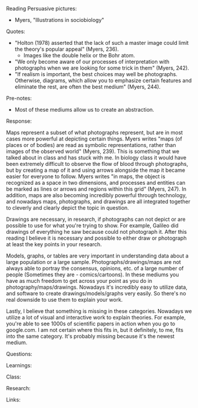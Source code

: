 Reading Persuasive pictures:

- Myers, "Illustrations in sociobiology"

Quotes:

- "Holton (1978) asserted that the lack of such a master image could limit the theory's popular appeal" (Myers, 236).
    - Images like the double helix or the Bohr atom.
- "We only become aware of our processes of interpretation with photographs when we are looking for some trick in them" (Myers, 242).
- "If realism is important, the best choices may well be photographs. Otherwise, diagrams, which allow you to emphasize certain features and eliminate the rest, are often the best medium" (Myers, 244).

Pre-notes:

- Most of these mediums allow us to create an abstraction. 

Response:

Maps represent a subset of what photographs represent, but are in most cases more powerful at depicting certain things. Myers writes "maps (of places or of bodies) are read as symbolic representations, rather than images of the observed world" (Myers, 239). This is something that we talked about in class and has stuck with me. In biology class it would have been extremely difficult to observe the flow of blood through photographs, but by creating a map of it and using arrows alongside the map it became easier for everyone to follow. Myers writes "in maps, the object is recognized as a space in two dimensions, and processes and entities can be marked as lines or arrows and regions within this grid" (Myers, 247). In addition, maps are also becoming incredibly powerful through technology, and nowadays maps, photographs, and drawings are all integrated together to cleverly and clearly depict the topic in question.

Drawings are necessary, in research, if photographs can not depict or are possible to use for what you're trying to show. For example, Galileo did drawings of everything he saw because could not photograph it. After this reading I believe it is necessary and possible to either draw or photograph at least the key points in your research. 

Models, graphs, or tables are very important in understanding data about a large population or a large sample. Photographs/drawings/maps are not always able to portray the consensus, opinions, etc. of a large number of people (Sometimes they are - comics/cartoons). In these mediums you have as much freedom to get across your point as you do in photography/maps/drawings. Nowadays it's incredibly easy to utilize data, and software to create drawings/models/graphs very easily. So there's no real downside to use them to explain your work.

Lastly, I believe that something is missing in these categories. Nowadays we utilize a lot of visual and interactive work to explain theories. For example, you're able to see 1000s of scientific papers in action when you go to google.com. I am not certain where this fits in, but it definitely, to me, fits into the same category. It's probably missing because it's the newest medium.

Questions:

Learnings:

Class:

Research:

Links:
